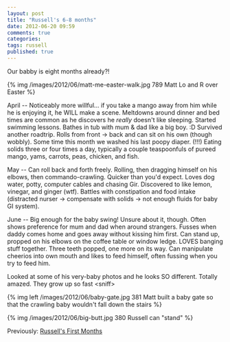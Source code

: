 ```yaml
---
layout: post
title: "Russell's 6-8 months"
date: 2012-06-20 09:59
comments: true
categories: 
tags: russell
published: true
---
```


Our babby is eight months already?!

{% img /images/2012/06/matt-me-easter-walk.jpg 789 Matt Lo and R over Easter %}

<!-- more -->

April -- Noticeably more willful... if you take a mango away from him while he is enjoying it, he WILL make a scene. Meltdowns around dinner and bed times are common as he discovers he *really* doesn't like sleeping. Started swimming lessons. Bathes in tub with mum & dad like a big boy. :D Survived another roadtrip. Rolls from front &rarr; back and can sit on his own (though wobbly). Some time this month we washed his last poopy diaper. (!!!) Eating solids three or four times a day, typically a couple teaspoonfuls of pureed mango, yams, carrots, peas, chicken, and fish.

May -- Can roll back and forth freely. Rolling, then dragging himself on his elbows, then commando-crawling. Quicker than you'd expect. Loves dog water, potty, computer cables and chasing Gir. Discovered to like lemon, vinegar, and ginger (wtf). Battles with constipation and food intake (distracted nurser &rarr; compensate with solids &rarr; not enough fluids for baby GI system).

June -- Big enough for the baby swing! Unsure about it, though. Often shows preference for mum and dad when around strangers. Fusses when daddy comes home and goes away without kissing him first. Can stand up, propped on his elbows on the coffee table or window ledge. LOVES banging stuff together. Three teeth popped, one more on its way. Can manipulate cheerios into own mouth and likes to feed himself, often fussing when you try to feed him.

Looked at some of his very-baby photos and he looks SO different. Totally amazed. They grow up so fast &lt;sniff&gt;

{% img left /images/2012/06/baby-gate.jpg 381 Matt built a baby gate so that the crawling baby wouldn't fall down the stairs %}

{% img /images/2012/06/big-butt.jpg 380 Russell can "stand" %}

Previously: [Russell's First Months](/blog/2012/04/russells-first-months)